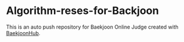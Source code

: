 # Algorithm-reses-for-Backjoon
This is an auto push repository for Baekjoon Online Judge created with [BaekjoonHub](https://github.com/BaekjoonHub/BaekjoonHub).
